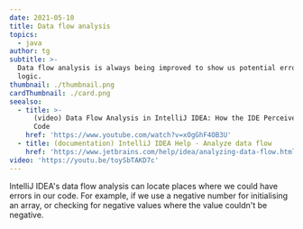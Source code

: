 ```yaml
---
date: 2021-05-10
title: Data flow analysis
topics:
  - java
author: tg
subtitle: >-
  Data flow analysis is always being improved to show us potential errors in our
  logic.
thumbnail: ./thumbnail.png
cardThumbnail: ./card.png
seealso:
  - title: >-
      (video) Data Flow Analysis in IntelliJ IDEA: How the IDE Perceives Your
      Code
    href: 'https://www.youtube.com/watch?v=xOgGhF4OB3U'
  - title: (documentation) IntelliJ IDEA Help - Analyze data flow
    href: 'https://www.jetbrains.com/help/idea/analyzing-data-flow.html'
video: 'https://youtu.be/toySbTAKD7c'
---
```

IntelliJ IDEA's data flow analysis can locate places where we could have errors in our code. For example, if we use a negative number for initialising an array, or checking for negative values where the value couldn't be negative.
